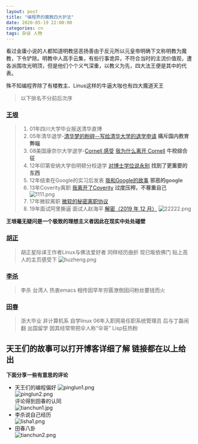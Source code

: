 ```yaml
---
layout: post
title: "编程界的魔教四大护法"
date: 2020-05-19 22:00:00
categories: cn
tags: 杂谈 人物
---
```


看过金庸小说的人都知道明教惩恶扬善由于反元所以元皇帝明确下文称明教为魔教，下令铲除。明教中人高手云集，有些行事诡异，不符合当时的主流价值观，遭各派围攻光明顶，但是他们个个义气深重，以教义为先，四大法王便是其中的代表。

殊不知编程界除了有楼教主、Linus这样的牛逼大咖也有四大魔道天王
>以下排名不分前后次序

### [王垠](https://www.yinwang.org/)
> 1. 01年四川大学毕业报送清华直博
> 2. 05年清华退学-[清华梦的粉碎--写给清华大学的退学申请](https://www.douban.com/group/topic/9867598/) **痛斥国内教育弊端**
> 3. 08美国康奈尔大学退学-[Cornell 感受](http://yinwang0.lofter.com/post/183ec2_47a118) [我为什么离开 Cornell](http://yinwang0.lofter.com/post/183ec2_5c5618) **牛校综合征**
> 4. 12年印第安纳大学伯明顿分校退学 [对博士学位说永别](http://yinwang0.lofter.com/post/183ec2_47a172) **找到了更重要的东西**
> 5. 12年结束在Google的实习后发表 [我和Google的故事](https://henix.github.io/feeds/yinwang/2014-12-31-google-story.html) **邪恶的google**
> 6. 13年Coverity离职 [我离开了Coverity](http://yinwang0.lofter.com/search?q=Coverity) **过度压榨，不尊重自己**    
> ![1111.png](http://ww1.sinaimg.cn/large/a411b231ly1geyamvhtqjj20w00iljtt.jpg)
> 7. 17年微软离职 [微软的秘密离职协议](https://henix.github.io/feeds/yinwang/2017-05-10-microsoft-separation.html)    
> 8. 19年面试阿里撕逼 面试人赵海平 [解密（2019 年 12 月）](https://www.yinwang.org/blog-cn/2019/07/21/pnp2)
> ![22222.png](http://ww1.sinaimg.cn/large/a411b231ly1geyaodpezlj20w00m0acy.jpg)   

__王垠毫无疑问是一个极致的理想主义者因此在现实中处处碰壁__

### [胡正](http://www.huzheng.org/aboutme.php)
>胡正星际译王作者Linux与佛法爱好者 同样经历曲折 现已昄依佛门 贴上高人的主页感受下
>![huzheng.png](http://ww1.sinaimg.cn/large/a411b231ly1gey93fb4whj20w00ozaj4.jpg)

### [李杀](http://xahlee.org/)
>李杀 台湾人 热衷emacs 相传因早年穷匮潦倒因问粉丝要钱而火

### [田春](http://tianchunbinghe.blog.163.com/)
>浙大毕业 非计算机系 自学linux 06年入职网易任职系统管理员 后与丁磊闹翻 出国留学 因其经常带把伞人称“伞哥” Lisp狂热粉

天王们的故事可以打开博客详细了解 链接都在以上给出
-------------------------------------------------------------------------
**下面分享一些有意思的评论**
- 天王们的编程偏好
![pinglun1.png](http://ww1.sinaimg.cn/large/a411b231ly1geyac4orxuj20w00i0jsh.jpg)    
![pinglun2.png](http://ww1.sinaimg.cn/large/a411b231ly1geyacjndo8j20w00i00tn.jpg)    
评论得到田春的认同    
![tianchun1.jpg](http://ww1.sinaimg.cn/large/a411b231ly1geyad9ju8mj20u01hc7ca.jpg)
- 李杀说自己经历    
![lisha1.png](http://ww1.sinaimg.cn/large/a411b231ly1geyaebbd9jj20w00i03yy.jpg)    
- 田春八卦    
![tianchun2.png](http://ww1.sinaimg.cn/large/a411b231ly1geyaf25r5pj20w00i0wfg.jpg)


